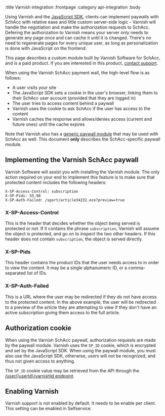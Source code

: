 :title Varnish integration
:frontpage
:category api-integration
:body

Using Varnish and the [JavaScript SDK](/sdks/javascript/), clients can implement
paywalls with SchAcc with relative ease and little custom server-side logic -
Varnish will handle the negotiation and make the authorization requests to SchAcc.
Defering the authorization to Varnish means your server only needs to generate
any page once and can cache it until it is changed. There's no need to
regenerate pages for every unique user, as long as personalization is done with
JavaScript on the frontend.

This page describes a custom module built by Varnish Software for SchAcc, and is a
paid product. If you are interested in this product,
[contact support](mailto:schibstedaccount@schibsted.com).

When using the Varnish SchAcc payment wall, the high-level flow is as follows:

- A user visits your site
- The JavaScript SDK sets a cookie in the user's browser, linking them to their
  SchAcc user account (provided that they are logged in)
- The user tries to access content behind a paywall
- Varnish uses the cookie to ask SchAcc if the user has access to the content
- Varnish caches the response and allows/denies access (current and future ones)
  until the cache expires

Note that Varnish also has a
[generic paywall module](https://www.varnish-software.com/product/varnish-paywall)
that may be used with SchAcc as well. This document **only** describes the
SchAcc-specific paywall module.

## Implementing the Varnish SchAcc paywall

Varnish Software will assist you with installing the Varnish module. The only
action required on your end to implement this feature is to make sure that
protected content includes the following headers:

```text
X-SP-Access-Control: subscription
X-SP-Pids: 55,98
X-SP-Auth-Failed: /sport/article34232.ece?preview=true
```

### X-SP-Access-Control

This is the header that decides whether the object being served is protected or
not. If it contains the phrase `subscription`, Varnish will assume the object is
protected, and go on to inspect the two other headers. If this header does not
contain `subscription`, the object is served directly.

### X-SP-Pids

This header contains the product IDs that the user needs access to in order to
view the content. It may be a single alphanumeric ID, or a comma-separated list
of IDs.

### X-SP-Auth-Failed

This is a URL where the user may be redirected if they do not have access to the
protected content. In the above example, the user will be redirected to a
preview of the article they are attempting to view if they don't have an active
subscription giving them access to the full article.

## Authorization cookie

When using the Varnish SchAcc paywall, authorization requests are made by the
paywall module. Varnish uses the `SP_ID` cookie, which is encrypted and set by
the JavaScript SDK. When using the paywall module, you must also use the
JavaScript SDK, otherwise, users will not be recognized, and thus not given
access to anything.

The `SP_ID` cookie value may be retrieved from the API through the
[/user/{userId}/varnishId endpoint](/endpoints/GET/user/{userId}/varnishId/).

## Enabling Varnish

Varnish support is not enabled by default. It needs to be enable per client.
This setting can be enabled in Selfservice.
